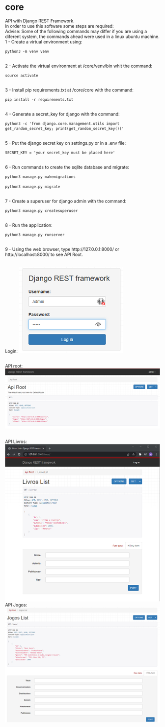 # core

API with Django REST Framework.
<br>
In order to use this software some steps are required:
<br>
Advise: Some of the following commands may differ if you are using a diferent system, the commands ahead were used in a linux ubuntu machine.
<br>
1 - Create a virtual environment using:

    python3 -m venv venv

<br>
2 - Activate the virtual environment at /core/venv/bin whit the command: 

    source activate

<br>
3 - Install pip requirements.txt at /core/core with the command: 

    pip install -r requirements.txt

<br>
4 - Generate a secret_key for django with the command: 

    python3 -c 'from django.core.management.utils import get_random_secret_key; print(get_random_secret_key())'

<br>
5 - Put the django secret key on settings.py or in a .env file: 

    SECRET_KEY = 'your secret_key must be placed here'

<br>
6 - Run commands to create the sqlite database and migrate: 

    python3 manage.py makemigrations
    
    python3 manage.py migrate

<br>
7 - Create a superuser for django admin with the command: 

    python3 manage.py createsuperuser

<br>
8 - Run the application: 

    python3 manage.py runserver
    
<br>
9 - Using the web browser, type http://127.0.0.1:8000/ or http://localhost:8000/ to see API Root.
<p>
</p>
<br>
Login:
<img src=https://github.com/maiconwa/core/blob/main/images/Login.png>
<p>
</p>
<br>
API root:
<br>
<img src=https://github.com/maiconwa/core/blob/main/images/Root1.png>
<p>
</p>
<br>
API Livros:
<br>
<img src=https://github.com/maiconwa/core/blob/main/images/Livros.png>
<br>
API Jogos:
<br>
<img src=https://github.com/maiconwa/core/blob/main/images/Jogos.png>
<br>